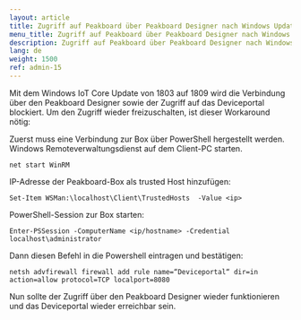 ```yaml
---
layout: article
title: Zugriff auf Peakboard über Peakboard Designer nach Windows Update nicht mehr möglich
menu_title: Zugriff auf Peakboard über Peakboard Designer nach Windows Update nicht mehr möglich
description: Zugriff auf Peakboard über Peakboard Designer nach Windows Update nicht mehr möglich
lang: de
weight: 1500
ref: admin-15
---
```


Mit dem Windows IoT Core Update von 1803 auf 1809 wird die Verbindung über den Peakboard Designer sowie der Zugriff auf das Deviceportal blockiert.
Um den Zugriff wieder freizuschalten, ist dieser Workaround nötig:

Zuerst muss eine Verbindung zur Box über PowerShell hergestellt werden.
Windows Remoteverwaltungsdienst auf dem Client-PC starten.

```
net start WinRM
```

IP-Adresse der Peakboard-Box als trusted Host hinzufügen:

```
Set-Item WSMan:\localhost\Client\TrustedHosts  -Value <ip>
```

PowerShell-Session zur Box starten:

```
Enter-PSSession -ComputerName <ip/hostname> -Credential localhost\administrator
```

Dann diesen Befehl in die Powershell eintragen und bestätigen:

```
netsh advfirewall firewall add rule name=“Deviceportal“ dir=in action=allow protocol=TCP localport=8080
```

Nun sollte der Zugriff über den Peakboard Designer wieder funktionieren und das Deviceportal wieder erreichbar sein.

